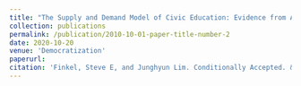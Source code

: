 ```yaml
---
title: "The Supply and Demand Model of Civic Education: Evidence from A Field Experiment in the Democratic Republic of Congo"
collection: publications
permalink: /publication/2010-10-01-paper-title-number-2
date: 2020-10-20
venue: 'Democratization'
paperurl: 
citation: 'Finkel, Steve E, and Junghyun Lim. Conditionally Accepted. &quot;The Supply and Demand Model of Civic Education: Evidence from A Field Experiment in the Democratic Republic of Congo&quot; <i>Democratization</i>. '
---
```



